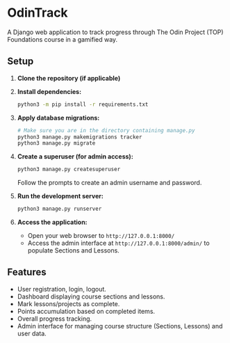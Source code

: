 # OdinTrack

A Django web application to track progress through The Odin Project (TOP) Foundations course in a gamified way.

## Setup

1.  **Clone the repository (if applicable)**

2.  **Install dependencies:**
    ```bash
    python3 -m pip install -r requirements.txt
    ```

3.  **Apply database migrations:**
    ```bash
    # Make sure you are in the directory containing manage.py
    python3 manage.py makemigrations tracker
    python3 manage.py migrate
    ```

4.  **Create a superuser (for admin access):**
    ```bash
    python3 manage.py createsuperuser
    ```
    Follow the prompts to create an admin username and password.

5.  **Run the development server:**
    ```bash
    python3 manage.py runserver
    ```

6.  **Access the application:**
    *   Open your web browser to `http://127.0.0.1:8000/`
    *   Access the admin interface at `http://127.0.0.1:8000/admin/` to populate Sections and Lessons.

## Features

*   User registration, login, logout.
*   Dashboard displaying course sections and lessons.
*   Mark lessons/projects as complete.
*   Points accumulation based on completed items.
*   Overall progress tracking.
*   Admin interface for managing course structure (Sections, Lessons) and user data. 